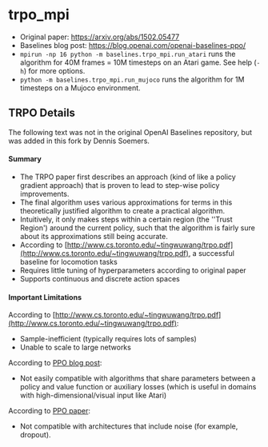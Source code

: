 # trpo_mpi

- Original paper: https://arxiv.org/abs/1502.05477
- Baselines blog post: https://blog.openai.com/openai-baselines-ppo/
- `mpirun -np 16 python -m baselines.trpo_mpi.run_atari` runs the algorithm for 40M frames = 10M timesteps on an Atari game. See help (`-h`) for more options.
- `python -m baselines.trpo_mpi.run_mujoco` runs the algorithm for 1M timesteps on a Mujoco environment.

## TRPO Details

The following text was not in the original OpenAI Baselines repository, but was added in this fork by Dennis Soemers.

#### Summary

- The TRPO paper first describes an approach (kind of like a policy gradient approach) that is proven to lead to step-wise policy improvements.
- The final algorithm uses various approximations for terms in this theoretically justified algorithm to create a practical algorithm.
- Intuitively, it only makes steps within a certain region (the ''Trust Region') around the current policy, such that the algorithm is fairly sure about its approximations still being accurate.
- According to [http://www.cs.toronto.edu/~tingwuwang/trpo.pdf](http://www.cs.toronto.edu/~tingwuwang/trpo.pdf), a successful baseline for locomotion tasks
- Requires little tuning of hyperparameters according to original paper
- Supports continuous and discrete action spaces

#### Important Limitations

According to [http://www.cs.toronto.edu/~tingwuwang/trpo.pdf](http://www.cs.toronto.edu/~tingwuwang/trpo.pdf):

- Sample-inefficient (typically requires lots of samples)
- Unable to scale to large networks

According to [PPO blog post](https://blog.openai.com/openai-baselines-ppo/):

- Not easily compatible with algorithms that share parameters between a policy and value function or auxiliary losses (which is useful in domains with high-dimensional/visual input like Atari)

According to [PPO paper](https://arxiv.org/abs/1707.06347):

- Not compatible with architectures that include noise (for example, dropout).
